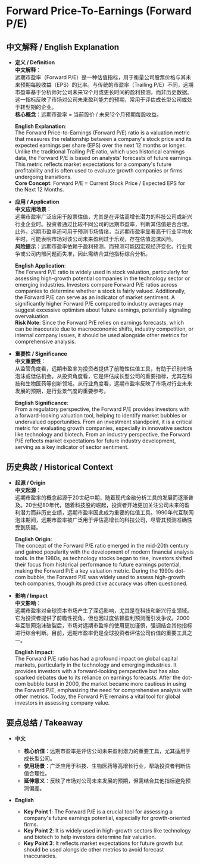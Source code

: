 # Forward Price-To-Earnings (Forward P/E)

## 中文解释 / English Explanation

* **定义 / Definition**  
  **中文解释**：  
  远期市盈率（Forward P/E）是一种估值指标，用于衡量公司股票价格与其未来预期每股收益（EPS）的比率。与传统的市盈率（Trailing P/E）不同，远期市盈率基于分析师对公司未来12个月或更长时间的盈利预测，而非历史数据。这一指标反映了市场对公司未来盈利能力的预期，常用于评估成长型公司或处于转型期的企业。  
  **核心概念**：远期市盈率 = 当前股价 / 未来12个月预期每股收益。  

  **English Explanation**:  
  The Forward Price-to-Earnings (Forward P/E) ratio is a valuation metric that measures the relationship between a company's stock price and its expected earnings per share (EPS) over the next 12 months or longer. Unlike the traditional Trailing P/E ratio, which uses historical earnings data, the Forward P/E is based on analysts' forecasts of future earnings. This metric reflects market expectations for a company's future profitability and is often used to evaluate growth companies or firms undergoing transitions.  
  **Core Concept**: Forward P/E = Current Stock Price / Expected EPS for the Next 12 Months.  

* **应用 / Application**  
  **中文应用场景**：  
  远期市盈率广泛应用于股票估值，尤其是在评估高增长潜力的科技公司或新兴行业企业时。投资者通过比较不同公司的远期市盈率，判断其估值是否合理。此外，远期市盈率还可用于预测市场情绪，当远期市盈率显著高于行业平均水平时，可能表明市场对该公司未来盈利过于乐观，存在估值泡沫风险。  
  **风险提示**：远期市盈率依赖于盈利预测，而预测可能因宏观经济变化、行业竞争或公司内部问题而失准，因此需结合其他指标综合分析。  

  **English Application**:  
  The Forward P/E ratio is widely used in stock valuation, particularly for assessing high-growth potential companies in the technology sector or emerging industries. Investors compare Forward P/E ratios across companies to determine whether a stock is fairly valued. Additionally, the Forward P/E can serve as an indicator of market sentiment. A significantly higher Forward P/E compared to industry averages may suggest excessive optimism about future earnings, potentially signaling overvaluation.  
  **Risk Note**: Since the Forward P/E relies on earnings forecasts, which can be inaccurate due to macroeconomic shifts, industry competition, or internal company issues, it should be used alongside other metrics for comprehensive analysis.  

* **重要性 / Significance**  
  **中文重要性**：  
  从监管角度看，远期市盈率为投资者提供了前瞻性估值工具，有助于识别市场泡沫或低估机会。从投资角度看，它是评估成长型公司的重要指标，尤其在科技和生物医药等创新领域。从行业角度看，远期市盈率反映了市场对行业未来发展的预期，是行业景气度的重要参考。  

  **English Significance**:  
  From a regulatory perspective, the Forward P/E provides investors with a forward-looking valuation tool, helping to identify market bubbles or undervalued opportunities. From an investment standpoint, it is a critical metric for evaluating growth companies, especially in innovative sectors like technology and biotech. From an industry perspective, the Forward P/E reflects market expectations for future industry development, serving as a key indicator of sector sentiment.  

## 历史典故 / Historical Context

* **起源 / Origin**  
  **中文起源**：  
  远期市盈率的概念起源于20世纪中期，随着现代金融分析工具的发展而逐渐普及。20世纪80年代，随着科技股的崛起，投资者开始更加关注公司未来的盈利潜力而非历史业绩，远期市盈率因此成为重要的估值工具。1990年代互联网泡沫期间，远期市盈率被广泛用于评估高增长的科技公司，尽管其预测准确性受到质疑。  

  **English Origin**:  
  The concept of the Forward P/E ratio emerged in the mid-20th century and gained popularity with the development of modern financial analysis tools. In the 1980s, as technology stocks began to rise, investors shifted their focus from historical performance to future earnings potential, making the Forward P/E a key valuation metric. During the 1990s dot-com bubble, the Forward P/E was widely used to assess high-growth tech companies, though its predictive accuracy was often questioned.  

* **影响 / Impact**  
  **中文影响**：  
  远期市盈率对全球资本市场产生了深远影响，尤其是在科技和新兴行业领域。它为投资者提供了前瞻性视角，但也因过度依赖盈利预测而引发争议。2000年互联网泡沫破裂后，市场对远期市盈率的使用更加谨慎，强调结合其他指标进行综合判断。目前，远期市盈率仍是全球投资者评估公司价值的重要工具之一。  

  **English Impact**:  
  The Forward P/E ratio has had a profound impact on global capital markets, particularly in the technology and emerging industries. It provides investors with a forward-looking perspective but has also sparked debates due to its reliance on earnings forecasts. After the dot-com bubble burst in 2000, the market became more cautious in using the Forward P/E, emphasizing the need for comprehensive analysis with other metrics. Today, the Forward P/E remains a vital tool for global investors in assessing company value.  

## 要点总结 / Takeaway

* **中文**  
  - **核心价值**：远期市盈率是评估公司未来盈利潜力的重要工具，尤其适用于成长型公司。  
  - **使用场景**：广泛应用于科技、生物医药等高增长行业，帮助投资者判断估值合理性。  
  - **延伸意义**：反映了市场对公司未来发展的预期，但需结合其他指标避免预测偏差。  

* **English**  
  - **Key Point 1**: The Forward P/E is a crucial tool for assessing a company's future earnings potential, especially for growth-oriented firms.  
  - **Key Point 2**: It is widely used in high-growth sectors like technology and biotech to help investors determine fair valuation.  
  - **Key Point 3**: It reflects market expectations for future growth but should be used alongside other metrics to avoid forecast inaccuracies.